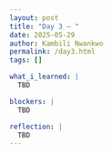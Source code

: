```yaml
---
layout: post
title: "Day 3 – "
date: 2025-05-29
author: Kambili Nwankwo
permalink: /day3.html
tags: []

what_i_learned: |
  TBD

blockers: |
  TBD

reflection: |
  TBD
---
```

